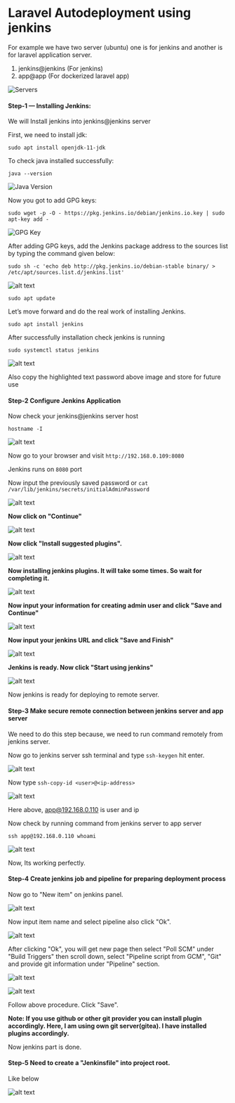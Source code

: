 # Laravel Autodeployment using jenkins

For example we have two server (ubuntu) one is for jenkins and another is for
laravel application server.
1. jenkins@jenkins (For jenkins)
2. app@app (For dockerized laravel app)

![Servers](https://github.com/imrancse94/jenkins-autodeployment-laravel/blob/main/servers.png?raw=true)

#### Step-1 — Installing Jenkins: 
We will Install jenkins into jenkins@jenkins server

First, we need to install jdk:

``sudo apt install openjdk-11-jdk``

To check java installed successfully:

``java --version``

![Java Version](https://github.com/imrancse94/jenkins-autodeployment-laravel/blob/main/java-version.png?raw=true)

Now you got to add GPG keys:

``sudo wget -p -O - https://pkg.jenkins.io/debian/jenkins.io.key | sudo apt-key add -``

![GPG Key](https://github.com/imrancse94/jenkins-autodeployment-laravel/blob/main/add-gpg-key.png?raw=true)

After adding GPG keys, add the Jenkins package address to the sources list by typing the command given below:

``sudo sh -c 'echo deb http://pkg.jenkins.io/debian-stable binary/ > /etc/apt/sources.list.d/jenkins.list'``

![alt text](https://github.com/imrancse94/jenkins-autodeployment-laravel/blob/main/4.png?raw=true)

``sudo apt update``

Let’s move forward and do the real work of installing Jenkins.

``sudo apt install jenkins``

After successfully installation check jenkins is running

``sudo systemctl status jenkins``

![alt text](https://github.com/imrancse94/jenkins-autodeployment-laravel/blob/main/5.png?raw=true)

Also copy the highlighted text password above image and store for future use

#### Step-2 Configure Jenkins Application

Now check your jenkins@jenkins server host

``hostname -I``

![alt text](https://github.com/imrancse94/jenkins-autodeployment-laravel/blob/main/6.png?raw=true)

Now go to your browser and visit ``http://192.168.0.109:8080``

Jenkins runs on ``8080`` port

Now input the previously saved password or ``cat /var/lib/jenkins/secrets/initialAdminPassword``

![alt text](https://github.com/imrancse94/jenkins-autodeployment-laravel/blob/main/8.png?raw=true)

<strong>Now click on "Continue"</strong>

![alt text](https://github.com/imrancse94/jenkins-autodeployment-laravel/blob/main/7.png?raw=true)

<strong>Now click "Install suggested plugins".</strong>

![alt text](https://github.com/imrancse94/jenkins-autodeployment-laravel/blob/main/9.png?raw=true)

<strong>Now installing jenkins plugins. It will take some times. So wait for completing it.</strong>

![alt text](https://github.com/imrancse94/jenkins-autodeployment-laravel/blob/main/10.png?raw=true)

<strong>Now input your information for creating admin user and click "Save and Continue"</strong>

![alt text](https://github.com/imrancse94/jenkins-autodeployment-laravel/blob/main/12.png?raw=true)

<strong>Now input your jenkins URL and click "Save and Finish"</strong>

![alt text](https://github.com/imrancse94/jenkins-autodeployment-laravel/blob/main/13.png?raw=true)

<strong>Jenkins is ready. Now click "Start using jenkins"</strong>

![alt text](https://github.com/imrancse94/jenkins-autodeployment-laravel/blob/main/14.png?raw=true)

Now jenkins is ready for deploying to remote server.

#### Step-3 Make secure remote connection between jenkins server and app server

We need to do this step because, we need to run command remotely from jenkins server.

Now go to jenkins server ssh terminal and type ``ssh-keygen`` hit enter.

![alt text](https://github.com/imrancse94/jenkins-autodeployment-laravel/blob/main/15.png?raw=true)

Now type ``ssh-copy-id <user>@<ip-address>``

![alt text](https://github.com/imrancse94/jenkins-autodeployment-laravel/blob/main/16.png?raw=true)

Here above, app@192.168.0.110 is user and ip

Now check by running command from jenkins server to app server

``ssh app@192.168.0.110 whoami``

![alt text](https://github.com/imrancse94/jenkins-autodeployment-laravel/blob/main/17.png?raw=true)

Now, Its working perfectly.

#### Step-4 Create jenkins job and pipeline for preparing deployment process

Now go to "New item" on jenkins panel.

![alt text](https://github.com/imrancse94/jenkins-autodeployment-laravel/blob/main/18.png?raw=true)

Now input item name and select pipeline also click "Ok".

![alt text](https://github.com/imrancse94/jenkins-autodeployment-laravel/blob/main/19.png?raw=true)

After clicking "Ok", you will get new page then select "Poll SCM" under "Build Triggers"
then scroll down, select "Pipeline script from GCM", "Git" and provide git information under "Pipeline" section.

![alt text](https://github.com/imrancse94/jenkins-autodeployment-laravel/blob/main/20.png?raw=true)

![alt text](https://github.com/imrancse94/jenkins-autodeployment-laravel/blob/main/21.png?raw=true)

Follow above procedure. Click "Save".

<b>Note: If you use github or other git provider you can install plugin accordingly. Here, I am using own git server(gitea). I have installed plugins accordingly.</b>

Now jenkins part is done.

#### Step-5 Need to create a "Jenkinsfile" into project root.

Like below

![alt text](https://github.com/imrancse94/jenkins-autodeployment-laravel/blob/main/22.png?raw=true)













